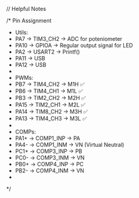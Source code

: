 // Helpful Notes

/*  Pin Assignment
 *  Utils:
 *  PA7  -> TIM3_CH2    -> ADC for poteniometer
 *  PA10 -> GPIOA       -> Regular output signal for LED
 *  PA2  -> USART2      -> Printf()
 *	PA11 -> USB
 *	PA12 -> USB
 *
 *  PWMs:
 *  PB7  -> TIM4_CH2  -> M1H ✅
 *  PB6  -> TIM4_CH1  -> M1L ✅
 *  PB3  -> TIM2_CH2  -> M2H ✅
 *  PA15 -> TIM2_CH1  -> M2L ✅
 *  PA14 -> TIM8_CH2  -> M3H ✅
 *  PA13 -> TIM4_CH3  -> M3L ✅
 *
 *	COMPs:
 *	PA1+ -> COMP1_INP -> PA
 *	PA4- -> COMP1_INM -> VN (Virtual Neutral)
  *	PC1+ -> COMP3_INP -> PB    
 *	PC0- -> COMP3_INM -> VN   
 *	PB0+ -> COMP4_INP -> PC    
 *	PB2- -> COMP4_INM -> VN    
 *
 */